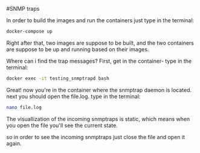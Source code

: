 #SNMP traps

In order to build the images and run the containers just type in the terminal:
```bash
docker-compose up
```
Right after that, two images are suppose to be built, and the two containers are suppose to be up and running based on their images. 

Where can i find the trap messages? 
First, get in the container-
type in the terminal:
```bash
docker exec -it testing_snmptrapd bash
```
Great! now you're in the container where the snmptrap daemon is located. next you should open the file.log.
type in the terminal:
```bash
nano file.log
```
The visuallization of the incoming snmptraps is static, which means when you open the file you'll see the current state.

so in order to see the incoming snmptraps just close the file and open it again.  

